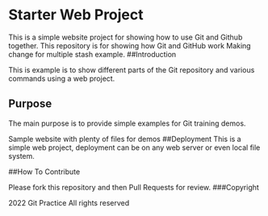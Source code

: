 # Starter Web Project

This is a simple website project for showing how to use Git and Github together.
This repository is for showing how Git and GitHub work
Making change for multiple stash example.
##Introduction

This is example is to show different parts of the Git repository and various commands using a web project.

## Purpose
The main purpose is to provide simple examples for Git training demos. 

Sample website with plenty of files for demos
##Deployment 
This is a simple web project, deployment can be on any web server or even local file system.

##How To Contribute

Please fork this repository and then Pull Requests for review.
###Copyright

2022 Git Practice All rights reserved